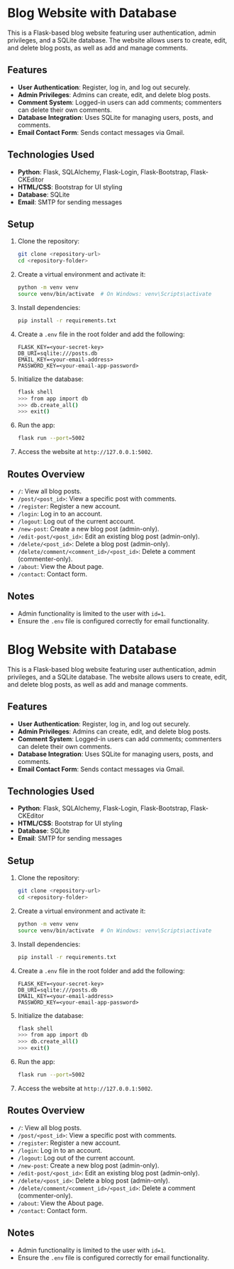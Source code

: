# Blog Website with Database

This is a Flask-based blog website featuring user authentication, admin privileges, and a SQLite database. The website allows users to create, edit, and delete blog posts, as well as add and manage comments.

## Features
- **User Authentication**: Register, log in, and log out securely.
- **Admin Privileges**: Admins can create, edit, and delete blog posts.
- **Comment System**: Logged-in users can add comments; commenters can delete their own comments.
- **Database Integration**: Uses SQLite for managing users, posts, and comments.
- **Email Contact Form**: Sends contact messages via Gmail.

## Technologies Used
- **Python**: Flask, SQLAlchemy, Flask-Login, Flask-Bootstrap, Flask-CKEditor
- **HTML/CSS**: Bootstrap for UI styling
- **Database**: SQLite
- **Email**: SMTP for sending messages

## Setup

1. Clone the repository:
   ```bash
   git clone <repository-url>
   cd <repository-folder>
   ```

2. Create a virtual environment and activate it:
   ```bash
   python -m venv venv
   source venv/bin/activate  # On Windows: venv\Scripts\activate
   ```

3. Install dependencies:
   ```bash
   pip install -r requirements.txt
   ```

4. Create a `.env` file in the root folder and add the following:
   ```env
   FLASK_KEY=<your-secret-key>
   DB_URI=sqlite:///posts.db
   EMAIL_KEY=<your-email-address>
   PASSWORD_KEY=<your-email-app-password>
   ```

5. Initialize the database:
   ```bash
   flask shell
   >>> from app import db
   >>> db.create_all()
   >>> exit()
   ```

6. Run the app:
   ```bash
   flask run --port=5002
   ```

7. Access the website at `http://127.0.0.1:5002`.

## Routes Overview
- `/`: View all blog posts.
- `/post/<post_id>`: View a specific post with comments.
- `/register`: Register a new account.
- `/login`: Log in to an account.
- `/logout`: Log out of the current account.
- `/new-post`: Create a new blog post (admin-only).
- `/edit-post/<post_id>`: Edit an existing blog post (admin-only).
- `/delete/<post_id>`: Delete a blog post (admin-only).
- `/delete/comment/<comment_id>/<post_id>`: Delete a comment (commenter-only).
- `/about`: View the About page.
- `/contact`: Contact form.

## Notes
- Admin functionality is limited to the user with `id=1`.
- Ensure the `.env` file is configured correctly for email functionality.

# Blog Website with Database

This is a Flask-based blog website featuring user authentication, admin privileges, and a SQLite database. The website allows users to create, edit, and delete blog posts, as well as add and manage comments.

## Features
- **User Authentication**: Register, log in, and log out securely.
- **Admin Privileges**: Admins can create, edit, and delete blog posts.
- **Comment System**: Logged-in users can add comments; commenters can delete their own comments.
- **Database Integration**: Uses SQLite for managing users, posts, and comments.
- **Email Contact Form**: Sends contact messages via Gmail.

## Technologies Used
- **Python**: Flask, SQLAlchemy, Flask-Login, Flask-Bootstrap, Flask-CKEditor
- **HTML/CSS**: Bootstrap for UI styling
- **Database**: SQLite
- **Email**: SMTP for sending messages

## Setup

1. Clone the repository:
   ```bash
   git clone <repository-url>
   cd <repository-folder>
   ```

2. Create a virtual environment and activate it:
   ```bash
   python -m venv venv
   source venv/bin/activate  # On Windows: venv\Scripts\activate
   ```

3. Install dependencies:
   ```bash
   pip install -r requirements.txt
   ```

4. Create a `.env` file in the root folder and add the following:
   ```env
   FLASK_KEY=<your-secret-key>
   DB_URI=sqlite:///posts.db
   EMAIL_KEY=<your-email-address>
   PASSWORD_KEY=<your-email-app-password>
   ```

5. Initialize the database:
   ```bash
   flask shell
   >>> from app import db
   >>> db.create_all()
   >>> exit()
   ```

6. Run the app:
   ```bash
   flask run --port=5002
   ```

7. Access the website at `http://127.0.0.1:5002`.

## Routes Overview
- `/`: View all blog posts.
- `/post/<post_id>`: View a specific post with comments.
- `/register`: Register a new account.
- `/login`: Log in to an account.
- `/logout`: Log out of the current account.
- `/new-post`: Create a new blog post (admin-only).
- `/edit-post/<post_id>`: Edit an existing blog post (admin-only).
- `/delete/<post_id>`: Delete a blog post (admin-only).
- `/delete/comment/<comment_id>/<post_id>`: Delete a comment (commenter-only).
- `/about`: View the About page.
- `/contact`: Contact form.

## Notes
- Admin functionality is limited to the user with `id=1`.
- Ensure the `.env` file is configured correctly for email functionality.





